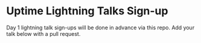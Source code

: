 # Uptime Lightning Talks Sign-up

Day 1 lightning talk sign-ups will be done in advance via this repo. Add your talk below with a pull request.
